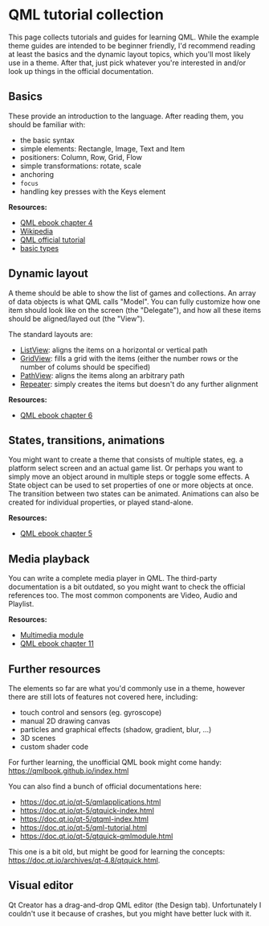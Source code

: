 # QML tutorial collection

This page collects tutorials and guides for learning QML. While the example theme guides are intended to be beginner friendly, I'd recommend reading at least the basics and the dynamic layout topics, which you'll most likely use in a theme. After that, just pick whatever you're interested in and/or look up things in the official documentation.

## Basics

These provide an introduction to the language. After reading them, you should be familiar with:

- the basic syntax
- simple elements: Rectangle, Image, Text and Item
- positioners: Column, Row, Grid, Flow
- simple transformations: rotate, scale
- anchoring
- `focus`
- handling key presses with the Keys element

**Resources:**

- [QML ebook chapter 4](https://qmlbook.github.io/ch04-qmlstart/qmlstart.html)
- [Wikipedia](https://en.wikipedia.org/wiki/QML)
- [QML official tutorial](https://doc.qt.io/qt-5/qml-tutorial.html)
- [basic types](https://doc.qt.io/qt-5/qtqml-typesystem-basictypes.html#basic-types-provided-by-the-qml-language)

## Dynamic layout

A theme should be able to show the list of games and collections. An array of data objects is what QML calls "Model". You can fully customize how one item should look like on the screen (the "Delegate"), and how all these items should be aligned/layed out (the "View").

The standard layouts are:

- [ListView](https://doc.qt.io/qt-5/qml-qtquick-listview.html): aligns the items on a horizontal or vertical path
- [GridView](https://doc.qt.io/qt-5/qml-qtquick-gridview.html): fills a grid with the items (either the number rows or the number of colums should be specified)
- [PathView](https://doc.qt.io/qt-5/qml-qtquick-pathview.html): aligns the items along an arbitrary path
- [Repeater](https://doc.qt.io/qt-5/qml-qtquick-repeater.html): simply creates the items but doesn't do any further alignment

**Resources:**

- [QML ebook chapter 6](https://qmlbook.github.io/ch06-controls/controls.html)

## States, transitions, animations

You might want to create a theme that consists of multiple states, eg. a platform select screen and an actual game list. Or perhaps you want to simply move an object around in multiple steps or toggle some effects. A State object can be used to set properties of one or more objects at once. The transition between two states can be animated. Animations can also be created for individual properties, or played stand-alone.

**Resources:**

- [QML ebook chapter 5](https://qmlbook.github.io/ch05-fluid/fluid.html)

## Media playback

You can write a complete media player in QML. The third-party documentation is a bit outdated, so you might want to check the official references too. The most common components are Video, Audio and Playlist.

**Resources:**

- [Multimedia module](https://doc.qt.io/qt-5/qtmultimedia-index.html)
- [QML ebook chapter 11](https://qmlbook.github.io/ch11-multimedia/multimedia.html)


## Further resources

The elements so far are what you'd commonly use in a theme, however there are still lots of features not covered here, including:

- touch control and sensors (eg. gyroscope)
- manual 2D drawing canvas
- particles and graphical effects (shadow, gradient, blur, ...)
- 3D scenes
- custom shader code

For further learning, the unofficial QML book might come handy: https://qmlbook.github.io/index.html

You can also find a bunch of official documentations here:

- https://doc.qt.io/qt-5/qmlapplications.html
- https://doc.qt.io/qt-5/qtquick-index.html
- https://doc.qt.io/qt-5/qtqml-index.html
- https://doc.qt.io/qt-5/qml-tutorial.html
- https://doc.qt.io/qt-5/qtquick-qmlmodule.html

This one is a bit old, but might be good for learning the concepts: https://doc.qt.io/archives/qt-4.8/qtquick.html.


## Visual editor

Qt Creator has a drag-and-drop QML editor (the Design tab). Unfortunately I couldn't use it because of crashes, but you might have better luck with it.
